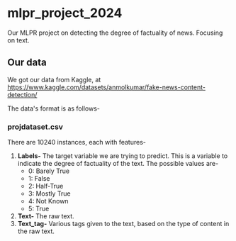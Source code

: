 # mlpr_project_2024
Our MLPR project on detecting the degree of factuality of news. Focusing on text.

## Our data
We got our data from Kaggle, at https://www.kaggle.com/datasets/anmolkumar/fake-news-content-detection/

The data's format is as follows-

### projdataset.csv
There are 10240 instances, each with features-
1. **Labels-** The target variable we are trying to predict. This is a variable to indicate the degree of factuality of the text. The possible values are-
     - 0: Barely True
     - 1: False
     - 2: Half-True
     - 3: Mostly True
     - 4: Not Known
     - 5: True
2. **Text-** The raw text.
3. **Text_tag-** Various tags given to the text, based on the type of content in the raw text.
